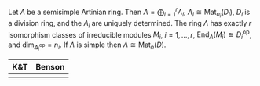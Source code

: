 Let $\Lambda$ be a semisimple Artinian ring. Then $\Lambda=\bigoplus_{i=1}^r\Lambda_i$, ${} \Lambda_i\cong \text{Mat}_{n_i}(D_i)$, ${} D_i$ is a division ring, and the $\Lambda_i$ are uniquely determined. The ring $\Lambda$ has exactly $r$ isomorphism classes of irreducible modules $M_i$, $i=1,\dots,r$, ${} \text{End}_{\Lambda}(M_i)\cong D_i^{\text{op}} {}$, and $\text{dim}_{\Delta_i^{\text{op} } }=n_i$. If $\Lambda$ is simple then $\Lambda\cong   \text{Mat}_{n}(D)$.

| K&T | Benson |
| --- | ------ |
|     |        |

